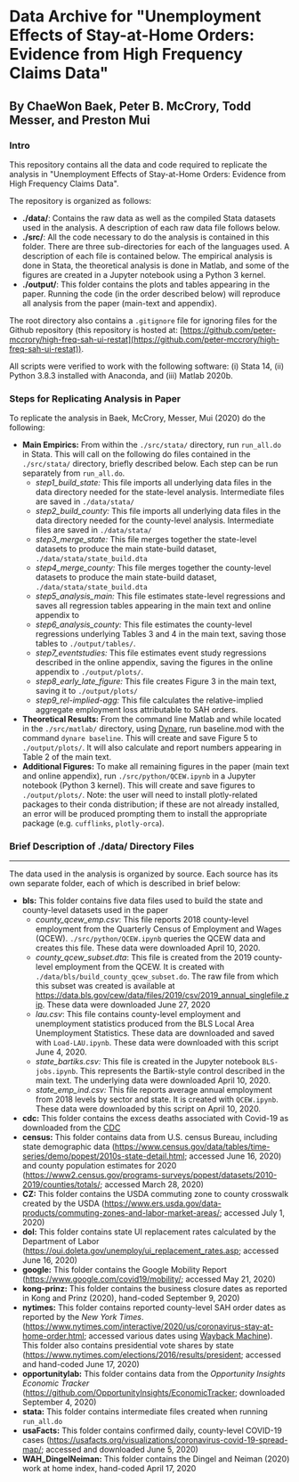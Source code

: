 # Data Archive for "Unemployment Effects of Stay-at-Home Orders: Evidence from High Frequency Claims Data"

## By  ChaeWon Baek, Peter B. McCrory, Todd Messer, and Preston Mui

### Intro

This repository contains all the data and code required to replicate the analysis in "Unemployment Effects of Stay-at-Home Orders: Evidence from High Frequency Claims Data".

The repository is organized as follows:
  - **./data/**: Contains the raw data as well as the compiled Stata datasets used in the analysis. A description of each raw data file follows below.
  - **./src/**: All the code necessary to do the analysis is contained in this folder. There are three sub-directories for each of the languages used. A description of each file is contained below. The empirical analysis is done in Stata, the theoretical analysis is done in Matlab, and some of the figures are created in a Jupyter notebook using a Python 3 kernel.
  - **./output/**: This folder contains the plots and tables appearing in the paper. Running the code (in the order described below) will reproduce all analysis from the paper (main-text and appendix).

The root directory also contains a `.gitignore` file for ignoring files for the Github repository (this repository is hosted at: [https://github.com/peter-mccrory/high-freq-sah-ui-restat](https://github.com/peter-mccrory/high-freq-sah-ui-restat)).

All scripts were verified to work with the following software: (i) Stata 14, (ii) Python 3.8.3 installed with Anaconda, and (iii) Matlab 2020b.

### Steps for Replicating Analysis in Paper

To replicate the analysis in Baek, McCrory, Messer, Mui (2020) do the following:

- **Main Empirics:** From within the `./src/stata/` directory, run `run_all.do` in Stata. This will call on the following do files contained in the `./src/stata/` directory, briefly described below. Each step can be run separately from `run_all.do`.
    - *step1_build_state:* This file imports all underlying data files in the data directory needed for the state-level analysis. Intermediate files are saved in `./data/stata/`
    - *step2_build_county:* This file imports all underlying data files in the data directory needed for the county-level analysis. Intermediate files are saved in `./data/stata/`
    - *step3_merge_state:* This file merges together the state-level datasets to produce the main state-build dataset, `./data/stata/state_build.dta`
    - *step4_merge_county:* This file merges together the county-level datasets to produce the main state-build dataset, `./data/stata/state_build.dta`
    - *step5_analysis_main:* This file estimates state-level regressions and saves all regression tables appearing in the main text and online appendix to
    - *step6_analysis_county:* This file estimates the county-level regressions underlying Tables 3 and 4 in the main text, saving those tables to `./output/tables/`.
    - *step7_eventstudies:* This file estimates event study regressions described in the online appendix, saving the figures in the online appendix to `./output/plots/`.
    - *step8_early_late_figure:* This file creates Figure 3 in the main text, saving it to `./output/plots/`
    - *step9_rel-implied-agg:* This file calculates the relative-implied aggregate employment loss attributable to SAH orders.
- **Theoretical Results:** From the command line Matlab and while located in the `./src/matlab/` directory, using [Dynare](https://www.dynare.org/), run baseline.mod with the command `dynare baseline`. This will create and save Figure 5 to `./output/plots/`. It will also calculate and report numbers appearing in Table 2 of the main text.
- **Additional Figures:** To make all remaining figures in the paper (main text and online appendix), run `./src/python/QCEW.ipynb` in a Jupyter notebook (Python 3 kernel). This will create and save figures to `./output/plots/`. Note: the user will need to install plotly-related packages to their conda distribution; if these are not already installed, an error will be produced prompting them to install the appropriate package (e.g. `cufflinks`, `plotly-orca`).

### Brief Description of ./data/ Directory Files
****
The data used in the analysis is organized by source. Each source has its own separate folder, each of which is described in brief below:

- **bls:** This folder contains five data files used to build the state and county-level datasets used in the paper
  - *county_qcew_emp.csv*: This file reports 2018 county-level employment from the Quarterly Census of Employment and Wages (QCEW). `./src/python/QCEW.ipynb` queries the QCEW data and creates this file. These data were downloaded April 10, 2020.
  - *county_qcew_subset.dta*: This file is created from the 2019 county-level employment from the QCEW. It is created with `./data/bls/build_county_qcew_subset.do`. The raw file from which this subset was created is available at https://data.bls.gov/cew/data/files/2019/csv/2019_annual_singlefile.zip. These data were downloaded June 27, 2020
  - *lau.csv*: This file contains county-level employment and unemployment statistics produced from the BLS Local Area Unemployment Statistics. These data are downloaded and saved with `Load-LAU.ipynb`. These data were downloaded with this script June 4, 2020.
  - *state_bartiks.csv:* This file is created in the Jupyter notebook `BLS-jobs.ipynb`. This represents the Bartik-style control described in the main text. The underlying data were downloaded April 10, 2020.
  - *state_emp_ind.csv:* This file reports average annual employment from 2018 levels by sector and state. It is created with `QCEW.ipynb`. These data were downloaded by this script on April 10, 2020.
- **cdc:** This folder contains the excess deaths associated with Covid-19 as downloaded from the [CDC](https://www.cdc.gov/nchs/nvss/vsrr/covid19/excess_deaths.htm)
- **census:** This folder contains data from U.S. census Bureau, including state demographic data (https://www.census.gov/data/tables/time-series/demo/popest/2010s-state-detail.html; accessed June 16, 2020) and county population estimates for 2020 (https://www2.census.gov/programs-surveys/popest/datasets/2010-2019/counties/totals/; accessed March 28, 2020)
- **CZ:** This folder contains the USDA commuting zone to county crosswalk created by the USDA (https://www.ers.usda.gov/data-products/commuting-zones-and-labor-market-areas/; accessed July 1, 2020)
- **dol:** This folder contains state UI replacement rates calculated by the Department of Labor (https://oui.doleta.gov/unemploy/ui_replacement_rates.asp; accessed June 16, 2020)
- **google:** This folder contains the Google Mobility Report (https://www.google.com/covid19/mobility/; accessed May 21, 2020)
- **kong-prinz:** This folder contains the business closure dates as reported in Kong and Prinz (2020), hand-coded September 9, 2020)
- **nytimes:** This folder contains reported county-level SAH order dates as reported by the *New York Times*. (https://www.nytimes.com/interactive/2020/us/coronavirus-stay-at-home-order.html; accessed various dates using [Wayback Machine](https://archive.org/web/)). This folder also contains presidential vote shares by state (https://www.nytimes.com/elections/2016/results/president; accessed and hand-coded June 17, 2020)
- **opportunitylab:** This folder contains data from the *Opportunity Insights Economic Tracker* (https://github.com/OpportunityInsights/EconomicTracker; downloaded September 4, 2020)
- **stata:** This folder contains intermediate files created when running `run_all.do`
- **usaFacts:** This folder contains confirmed daily, county-level COVID-19 cases (https://usafacts.org/visualizations/coronavirus-covid-19-spread-map/; accessed and downloaded June 5, 2020)
- **WAH_DingelNeiman:** This folder contains the Dingel and Neiman (2020) work at home index, hand-coded April 17, 2020

